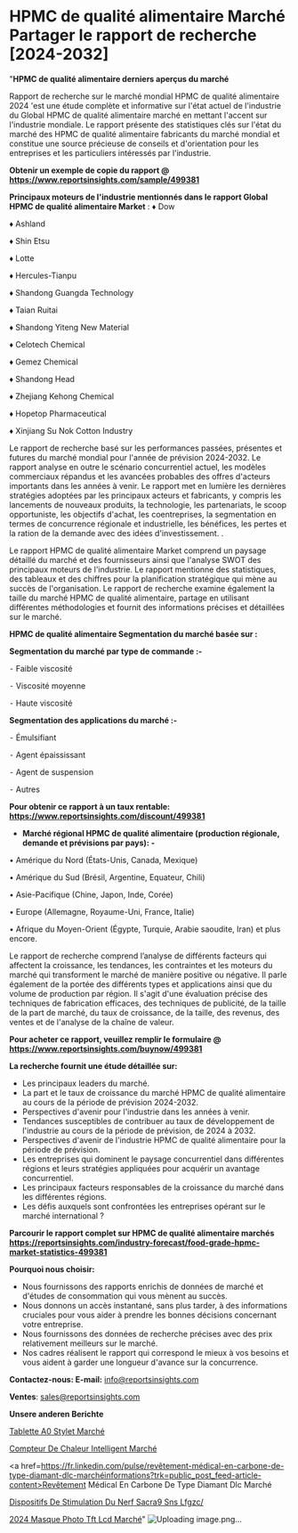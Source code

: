 # HPMC de qualité alimentaire Marché Partager le rapport de recherche [2024-2032]

"<strong>HPMC de qualité alimentaire derniers aperçus du marché</strong>

Rapport de recherche sur le marché mondial HPMC de qualité alimentaire 2024 'est une étude complète et informative sur l'état actuel de l'industrie du Global HPMC de qualité alimentaire marché en mettant l'accent sur l'industrie mondiale. Le rapport présente des statistiques clés sur l'état du marché des HPMC de qualité alimentaire fabricants du marché mondial et constitue une source précieuse de conseils et d'orientation pour les entreprises et les particuliers intéressés par l'industrie.

<strong>Obtenir un exemple de copie du rapport @ <a href=https://www.reportsinsights.com/sample/499381>https://www.reportsinsights.com/sample/499381</a></strong>

<strong>Principaux moteurs de l'industrie mentionnés dans le rapport Global HPMC de qualité alimentaire Market</strong> :
♦ Dow

♦ Ashland

♦ Shin Etsu

♦ Lotte

♦ Hercules-Tianpu

♦ Shandong Guangda Technology

♦ Taian Ruitai

♦ Shandong Yiteng New Material

♦ Celotech Chemical

♦ Gemez Chemical

♦ Shandong Head

♦ Zhejiang Kehong Chemical

♦ Hopetop Pharmaceutical

♦ Xinjiang Su Nok Cotton Industry

Le rapport de recherche basé sur les performances passées, présentes et futures du marché mondial pour l'année de prévision 2024-2032. Le rapport analyse en outre le scénario concurrentiel actuel, les modèles commerciaux répandus et les avancées probables des offres d'acteurs importants dans les années à venir. Le rapport met en lumière les dernières stratégies adoptées par les principaux acteurs et fabricants, y compris les lancements de nouveaux produits, la technologie, les partenariats, le scoop opportuniste, les objectifs d'achat, les coentreprises, la segmentation en termes de concurrence régionale et industrielle, les bénéfices, les pertes et la ration de la demande avec des idées d'investissement. .

Le rapport HPMC de qualité alimentaire Market comprend un paysage détaillé du marché et des fournisseurs ainsi que l'analyse SWOT des principaux moteurs de l'industrie. Le rapport mentionne des statistiques, des tableaux et des chiffres pour la planification stratégique qui mène au succès de l'organisation. Le rapport de recherche examine également la taille du marché HPMC de qualité alimentaire, partage en utilisant différentes méthodologies et fournit des informations précises et détaillées sur le marché.

<strong>HPMC de qualité alimentaire Segmentation du marché basée sur :</strong>

<strong>Segmentation du marché par type de commande :-</strong>

⁃ Faible viscosité

⁃ Viscosité moyenne

⁃ Haute viscosité

<strong>Segmentation des applications du marché :-</strong>

⁃ Émulsifiant

⁃ Agent épaississant

⁃ Agent de suspension

⁃ Autres

<strong>Pour obtenir ce rapport à un taux rentable: <a href=https://www.reportsinsights.com/discount/499381>https://www.reportsinsights.com/discount/499381</a></strong>
<ul>
  <li><strong>Marché régional HPMC de qualité alimentaire (production régionale, demande et prévisions par pays): -</strong></li>
</ul>
• Amérique du Nord (États-Unis, Canada, Mexique)

• Amérique du Sud (Brésil, Argentine, Equateur, Chili)

• Asie-Pacifique (Chine, Japon, Inde, Corée)

• Europe (Allemagne, Royaume-Uni, France, Italie)

• Afrique du Moyen-Orient (Égypte, Turquie, Arabie saoudite, Iran) et plus encore.

Le rapport de recherche comprend l’analyse de différents facteurs qui affectent la croissance, les tendances, les contraintes et les moteurs du marché qui transforment le marché de manière positive ou négative. Il parle également de la portée des différents types et applications ainsi que du volume de production par région. Il s'agit d'une évaluation précise des techniques de fabrication efficaces, des techniques de publicité, de la taille de la part de marché, du taux de croissance, de la taille, des revenus, des ventes et de l'analyse de la chaîne de valeur.

<strong>Pour acheter ce rapport, veuillez remplir le formulaire @   <a href=https://www.reportsinsights.com/buynow/499381>https://www.reportsinsights.com/buynow/499381</a></strong>

<strong>La recherche fournit une étude détaillée sur:</strong>
<ul>
  <li>Les principaux leaders du marché.</li>
  <li>La part et le taux de croissance du marché HPMC de qualité alimentaire au cours de la période de prévision 2024-2032.</li>
  <li>Perspectives d'avenir pour l'industrie dans les années à venir.</li>
  <li>Tendances susceptibles de contribuer au taux de développement de l'industrie au cours de la période de prévision, de 2024 à 2032.</li>
  <li>Perspectives d'avenir de l'industrie HPMC de qualité alimentaire pour la période de prévision.</li>
  <li>Les entreprises qui dominent le paysage concurrentiel dans différentes régions et leurs stratégies appliquées pour acquérir un avantage concurrentiel.</li>
  <li>Les principaux facteurs responsables de la croissance du marché dans les différentes régions.</li>
  <li>Les défis auxquels sont confrontées les entreprises opérant sur le marché international ?</li>
</ul>

<strong>Parcourir le rapport complet sur HPMC de qualité alimentaire marchés <a href=https://reportsinsights.com/industry-forecast/food-grade-hpmc-market-statistics-499381>https://reportsinsights.com/industry-forecast/food-grade-hpmc-market-statistics-499381</a></strong>

<strong>Pourquoi nous choisir:</strong>
<ul>
  <li>Nous fournissons des rapports enrichis de données de marché et d'études de consommation qui vous mènent au succès.</li>
  <li>Nous donnons un accès instantané, sans plus tarder, à des informations cruciales pour vous aider à prendre les bonnes décisions concernant votre entreprise.</li>
  <li>Nous fournissons des données de recherche précises avec des prix relativement meilleurs sur le marché.</li>
  <li>Nos cadres réalisent le rapport qui correspond le mieux à vos besoins et vous aident à garder une longueur d'avance sur la concurrence.</li>
</ul>
<strong>Contactez-nous:
</strong><strong>E-mail:</strong> <a href=mailto:info@reportsinsights.com>info@reportsinsights.com</a>

<strong>Ventes</strong>: <a href=mailto:sales@reportsinsights.com>sales@reportsinsights.com</a>

<strong>Unsere anderen Berichte</strong>

<a href=https://www.linkedin.com/pulse/tablette-%C3%A0-stylet-march%C3%A9-2024-2032-rapport-de-mobrc/>Tablette A0 Stylet Marché</a>

<a href=https://www.linkedin.com/pulse/compteur-de-chaleur-intelligent-march%C3%A9-progr%C3%A8s-amrqc/>Compteur De Chaleur Intelligent Marché</a>

<a href=https://fr.linkedin.com/pulse/revêtement-médical-en-carbone-de-type-diamant-dlc-marchéinformations?trk=public_post_feed-article-content>Revêtement Médical En Carbone De Type Diamant Dlc Marché</a>

<a href=https://www.linkedin.com/pulse/dispositifs-de-stimulation-du-nerf-sacr%C3%A9-sns-lfgzc/>Dispositifs De Stimulation Du Nerf Sacra9 Sns Lfgzc/</a>

<a href=https://www.linkedin.com/pulse/2024-masque-photo-tft-lcd-march%C3%A9-analyse-ile9c/>2024 Masque Photo Tft Lcd Marché</a>"
![Uploading image.png…]()
